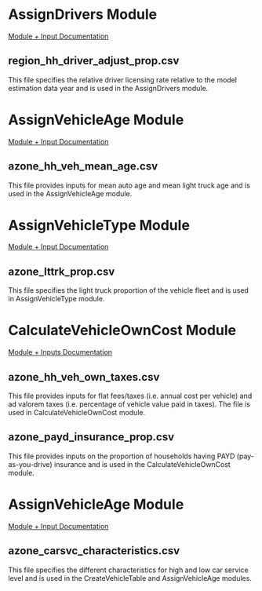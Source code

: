 # AssignDrivers Module

[Module + Input Documentation](https://github.com/VisionEval/VisionEval-Docs/blob/master/tutorials/verspm/Modules_and_Outputs.md/#assigndrivers)

## region_hh_driver_adjust_prop.csv

This file specifies the relative driver licensing rate relative to the model estimation data year and is used in the AssignDrivers module.

# AssignVehicleAge Module

[Module + Input Documentation](https://github.com/VisionEval/VisionEval-Docs/blob/master/tutorials/verspm/Modules_and_Outputs.md/#assignvehicleage)

## azone_hh_veh_mean_age.csv

This file provides inputs for mean auto age and mean light truck age and is used in the AssignVehicleAge module.

# AssignVehicleType Module

[Module + Input Documentation](https://github.com/VisionEval/VisionEval-Docs/blob/master/tutorials/verspm/Modules_and_Outputs.md/#assignvehicletype)

## azone_lttrk_prop.csv

This file specifies the light truck proportion of the vehicle fleet and is used in AssignVehicleType module.

# CalculateVehicleOwnCost Module

[Module + Inputs Documentation](https://github.com/VisionEval/VisionEval-Docs/blob/master/tutorials/verspm/Modules_and_Outputs.md/#calculatevehicleowncost)

## azone_hh_veh_own_taxes.csv 

This file provides inputs for flat fees/taxes (i.e. annual cost per vehicle) and ad valorem taxes (i.e. percentage of vehicle value paid in taxes). The file is used in CalculateVehicleOwnCost module.

## azone_payd_insurance_prop.csv

This file provides inputs on the proportion of households having PAYD (pay-as-you-drive) insurance and is used in the CalculateVehicleOwnCost module.

# AssignVehicleAge Module 

[Module + Input Documentation](https://github.com/VisionEval/VisionEval-Docs/blob/master/tutorials/verspm/Modules_and_Outputs.md/#assignvehicleage)

## azone_carsvc_characteristics.csv

This file specifies the different characteristics for high and low car service level and is used in the CreateVehicleTable and AssignVehicleAge modules.
